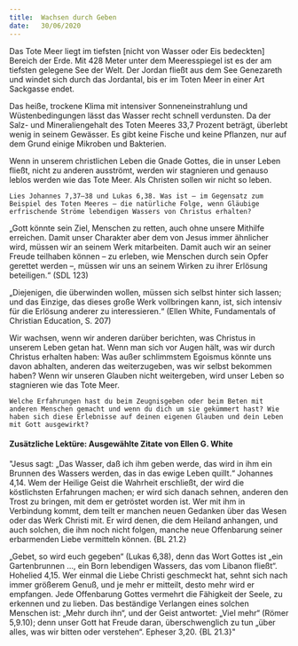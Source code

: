 ```yaml
---
title:  Wachsen durch Geben
date:   30/06/2020
---
```


Das Tote Meer liegt im tiefsten [nicht von Wasser oder Eis bedeckten] Bereich der Erde. Mit 428 Meter unter dem Meeresspiegel ist es der am tiefsten gelegene See der Welt. Der Jordan fließt aus dem See Genezareth und windet sich durch das Jordantal, bis er im Toten Meer in einer Art Sackgasse endet.

Das heiße, trockene Klima mit intensiver Sonneneinstrahlung und Wüstenbedingungen lässt das Wasser recht schnell verdunsten. Da der Salz- und Mineraliengehalt des Toten Meeres 33,7 Prozent beträgt, überlebt wenig in seinem Gewässer. Es gibt keine Fische und keine Pflanzen, nur auf dem Grund einige Mikroben und Bakterien.

Wenn in unserem christlichen Leben die Gnade Gottes, die in unser Leben fließt, nicht zu anderen ausströmt, werden wir stagnieren und genauso leblos werden wie das Tote Meer. Als Christen sollen wir nicht so leben.

`Lies Johannes 7,37–38 und Lukas 6,38. Was ist – im Gegensatz zum Beispiel des Toten Meeres – die natürliche Folge, wenn Gläubige erfrischende Ströme lebendigen Wassers von Christus erhalten?`

„Gott könnte sein Ziel, Menschen zu retten, auch ohne unsere Mithilfe erreichen. Damit unser Charakter aber dem von Jesus immer ähnlicher wird, müssen wir an seinem Werk mitarbeiten. Damit auch wir an seiner Freude teilhaben können – zu erleben, wie Menschen durch sein Opfer gerettet werden –, müssen wir uns an seinem Wirken zu ihrer Erlösung beteiligen.“ (SDL 123)

„Diejenigen, die überwinden wollen, müssen sich selbst hinter sich lassen; und das Einzige, das dieses große Werk vollbringen kann, ist, sich intensiv für die Erlösung anderer zu interessieren.“ (Ellen White, Fundamentals of Christian Education, S. 207)

Wir wachsen, wenn wir anderen darüber berichten, was Christus in unserem Leben getan hat. Wenn man sich vor Augen hält, was wir durch Christus erhalten haben: Was außer schlimmstem Egoismus könnte uns davon abhalten, anderen das weiterzugeben, was wir selbst bekommen haben? Wenn wir unseren Glauben nicht weitergeben, wird unser Leben so stagnieren wie das Tote Meer.

`Welche Erfahrungen hast du beim Zeugnisgeben oder beim Beten mit anderen Menschen gemacht und wenn du dich um sie gekümmert hast? Wie haben sich diese Erlebnisse auf deinen eigenen Glauben und dein Leben mit Gott ausgewirkt?`

#### Zusätzliche Lektüre: Ausgewählte Zitate von Ellen G. White

"Jesus sagt: „Das Wasser, daß ich ihm geben werde, das wird in ihm ein Brunnen des Wassers werden, das in das ewige Leben quillt.“ Johannes 4,14. Wem der Heilige Geist die Wahrheit erschließt, der wird die köstlichsten Erfahrungen machen; er wird sich danach sehnen, anderen den Trost zu bringen, mit dem er getröstet worden ist. Wer mit ihm in Verbindung kommt, dem teilt er manchen neuen Gedanken über das Wesen oder das Werk Christi mit. Er wird denen, die dem Heiland anhangen, und auch solchen, die ihm noch nicht folgen, manche neue Offenbarung seiner erbarmenden Liebe vermitteln können. {BL 21.2}

„Gebet, so wird euch gegeben“ (Lukas 6,38), denn das Wort Gottes ist „ein Gartenbrunnen ..., ein Born lebendigen Wassers, das vom Libanon fließt“. Hohelied 4,15. Wer einmal die Liebe Christi geschmeckt hat, sehnt sich nach immer größerem Genuß, und je mehr er mitteilt, desto mehr wird er empfangen. Jede Offenbarung Gottes vermehrt die Fähigkeit der Seele, zu erkennen und zu lieben. Das beständige Verlangen eines solchen Menschen ist: „Mehr durch ihn“, und der Geist antwortet: „Viel mehr“ (Römer 5,9.10); denn unser Gott hat Freude daran, überschwenglich zu tun „über alles, was wir bitten oder verstehen“. Epheser 3,20. {BL 21.3}"